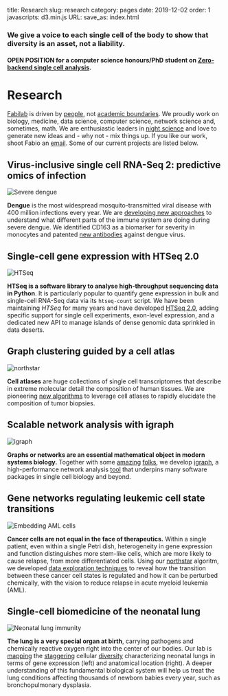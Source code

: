 title: Research
slug: research
category: pages
date: 2019-12-02
order: 1
javascripts: d3.min.js
URL:
save_as: index.html

### We give a voice to each single cell of the body to show that diversity is an asset, not a liability.

#### OPEN POSITION for a computer science honours/PhD student on [Zero-backend single cell analysis]({static}/images/zero_backend_sc_analysis.pdf).

<!--
#### OPEN POSITION for a Postdoc/Data Engineer on [light and scalable cell atlas approximations]({static}/images/cell_atlas_approximations_project.pdf).

#### OPEN POSITION for a PhD student on [single cell and spatial omics in human disease]({static}/images/Fabilab_singlecell_PhD_project.pdf).

#### OPEN POSITION for a PhD student with [Ki-Wook Kim](https://www.unsw.edu.au/staff/ki-wook-kim) on [linking viral infection and type-1 diabetes]({static}/images/type1_diabetes_project.pdf). -->

<!--
#### OPEN POSITION for an honours student with [Amandine Schaeffer](http://www.oceanography.unsw.edu.au/) on [bluebottle jellyfish]({static}/images/bluebottle_single_cell_project.pdf).
-->

# Research
[Fabilab](pages/contact.html) is driven by [people](pages/people.html), not [academic boundaries](https://en.wikipedia.org/wiki/Interdisciplinarity). We proudly work on biology, medicine, data science, computer science, network science and, sometimes, math. We are enthusiastic leaders in [night science](https://genomebiology.biomedcentral.com/articles/10.1186/s13059-019-1800-6) and love to generate new ideas and - why not - mix things up. If you like our work, shoot Fabio an [email](mailto:fabio.zanini@unsw.edu.au). Some of our current projects are listed below.

## Virus-inclusive single cell RNA-Seq 2: predictive omics of infection
![Severe dengue]({static}/images/research/severe_dengue2.png)


**Dengue** is the most widespread mosquito-transmitted viral disease with 400 million infections every year. We are [developing new approaches](https://www.biorxiv.org/content/10.1101/2022.12.11.519930v2.full) to understand what different parts of the immune system are doing during severe dengue. We identified CD163 as a biomarker for severity in monocytes and patented [new antibodies](https://elifesciences.org/articles/52384) against dengue virus.

## Single-cell gene expression with HTSeq 2.0
![HTSeq]({static}/images/research/htseq2.png)

**HTSeq is a software library to analyse high-throughput sequencing data in Python**. It is particularly popular to quantify gene expression in bulk and single-cell RNA-Seq data via its ``htseq-count`` script. We have been maintaining *HTSeq* for many years and have developed [HTSeq 2.0](https://doi.org/10.1093/bioinformatics/btac166), adding specific support for single cell experiments, exon-level expression, and a dedicated new API to manage islands of dense genomic data sprinkled in data deserts.


## Graph clustering guided by a cell atlas
![northstar]({static}/images/research/northstar.png)

**Cell atlases** are huge collections of single cell transcriptomes that describe in extreme molecular detail the composition of human tissues. We are pioneering [new algorithms](https://www.nature.com/articles/s41598-020-71805-1) to leverage cell atlases to rapidly elucidate the composition of tumor biopsies.

## Scalable network analysis with igraph
![igraph]({static}/images/research/igraph_with_plot.png)

**Graphs or networks are an essential mathematical object in modern systems biology.** Together with some [amazing](https://www.traag.net/) [folks](http://szhorvat.net/pelican/), we develop [igraph](https://igraph.org/), a high-performance network analysis [tool](https://www.researchgate.net/profile/Jesus_Cortes-Rodicio/post/Can_anyone_suggest_any_papers_about_bibliometric_software/attachment/59d61ddb79197b807797b0d5/AS:273730993885186@1442273962343/download/iGraph.pdf) that underpins many software packages in single cell biology and beyond.


## Gene networks regulating leukemic cell state transitions
![Embedding AML cells]({static}/images/research/umap_aml.png)

**Cancer cells are not equal in the face of therapeutics.** Within a single patient, even within a single Petri dish, heterogeneity in gene expression and function distinguishes more stem-like cells, which are more likely to cause relapse, from more differentiated cells. Using our [northstar](https://www.nature.com/articles/s41598-020-71805-1) algoritm, we developed [data exploration techniques](https://ashpublications.org/blood/article-abstract/doi/10.1182/blood.2020009707/476046/Disruption-of-a-GATA2-TAL1-ERG-regulatory-circuit?redirectedFrom=fulltext) to reveal how the transition between these cancer cell states is regulated and how it can be perturbed chemically, with the vision to reduce relapse in acute myeloid leukemia (AML).

## Single-cell biomedicine of the neonatal lung
![Neonatal lung immunity]({static}/images/research/lung_immune.png)

**The lung is a very special organ at birth**, carrying pathogens and chemically reactive oxygen right into the center of our bodies. Our lab is [mapping](https://elifesciences.org/articles/56890) the [staggering](https://www.biorxiv.org/content/10.1101/2021.04.27.441649v1) cellular [diversity](https://www.biorxiv.org/content/10.1101/2021.05.19.444776v1.full) characterizing neonatal lungs in terms of gene expression (left) and anatomical location (right). A deeper understanding of this fundamental biological system will help us treat the lung conditions affecting thousands of newborn babies every year, such as bronchopulmonary dysplasia.


